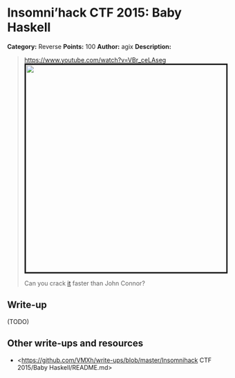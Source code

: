 # Insomni’hack CTF 2015: Baby Haskell

**Category:** Reverse
**Points:** 100
**Author:** agix
**Description:**

> <https://www.youtube.com/watch?v=VBr_ceLAseg>
> <a href="http://www.youtube.com/watch?v=VBr_ceLAseg"><img src="http://img.youtube.com/vi/VBr_ceLAseg/0.jpg" border="3" width="640" height="480"/></a>
>
> Can you crack [it](baby_haskell_f87b6ffca5f977d2ac493ecb12636cba) faster than John Connor?

## Write-up

(TODO)

## Other write-ups and resources

* <https://github.com/VMXh/write-ups/blob/master/Insomnihack CTF 2015/Baby Haskell/README.md>
